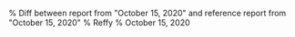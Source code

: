 % Diff between report from "October 15, 2020" and reference report from "October 15, 2020"
% Reffy
% October 15, 2020

